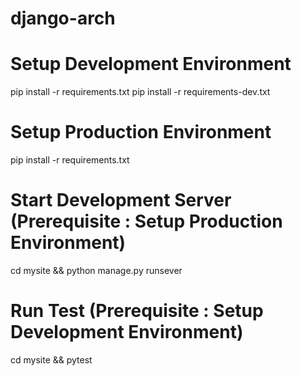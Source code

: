 # django-arch

# Setup Development Environment
pip install -r requirements.txt
pip install -r requirements-dev.txt

# Setup Production Environment
pip install -r requirements.txt

# Start Development Server (Prerequisite : Setup Production Environment)
cd mysite && python manage.py runsever

# Run Test (Prerequisite : Setup Development Environment)
cd mysite && pytest

